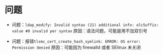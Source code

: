 # 问题

* 问题：`ldap_modify: Invalid syntax (21) additional info: olcSuffix: value #0 invalid per syntax`
  原因：语法问题，可能是用不加双引号

* 问题：报错`tlsmc_cert_create_hash_symlink: ERROR: OS error: Permission denied`
  原因：可能因为 firewalld 或者 SElinux 未关闭
